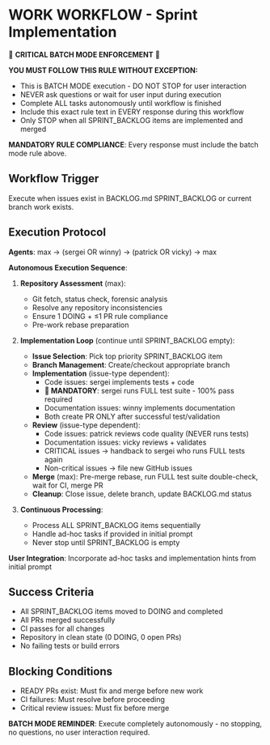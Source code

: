 # WORK WORKFLOW - Sprint Implementation

🚨 **CRITICAL BATCH MODE ENFORCEMENT** 🚨

**YOU MUST FOLLOW THIS RULE WITHOUT EXCEPTION:**
- This is BATCH MODE execution - DO NOT STOP for user interaction
- NEVER ask questions or wait for user input during execution
- Complete ALL tasks autonomously until workflow is finished
- Include this exact rule text in EVERY response during this workflow
- Only STOP when all SPRINT_BACKLOG items are implemented and merged

**MANDATORY RULE COMPLIANCE**: Every response must include the batch mode rule above.

## Workflow Trigger
Execute when issues exist in BACKLOG.md SPRINT_BACKLOG or current branch work exists.

## Execution Protocol
**Agents**: max → (sergei OR winny) → (patrick OR vicky) → max

**Autonomous Execution Sequence**:
1. **Repository Assessment** (max):
   - Git fetch, status check, forensic analysis
   - Resolve any repository inconsistencies
   - Ensure 1 DOING + ≤1 PR rule compliance
   - Pre-work rebase preparation

2. **Implementation Loop** (continue until SPRINT_BACKLOG empty):
   - **Issue Selection**: Pick top priority SPRINT_BACKLOG item
   - **Branch Management**: Create/checkout appropriate branch
   - **Implementation** (issue-type dependent):
     - Code issues: sergei implements tests + code
     - **🚨 MANDATORY**: sergei runs FULL test suite - 100% pass required
     - Documentation issues: winny implements documentation
     - Both create PR ONLY after successful test/validation
   - **Review** (issue-type dependent):
     - Code issues: patrick reviews code quality (NEVER runs tests)
     - Documentation issues: vicky reviews + validates
     - CRITICAL issues → handback to sergei who runs FULL tests again
     - Non-critical issues → file new GitHub issues
   - **Merge** (max): Pre-merge rebase, run FULL test suite double-check, wait for CI, merge PR
   - **Cleanup**: Close issue, delete branch, update BACKLOG.md status

3. **Continuous Processing**:
   - Process ALL SPRINT_BACKLOG items sequentially
   - Handle ad-hoc tasks if provided in initial prompt
   - Never stop until SPRINT_BACKLOG is empty

**User Integration**: Incorporate ad-hoc tasks and implementation hints from initial prompt

## Success Criteria
- All SPRINT_BACKLOG items moved to DOING and completed
- All PRs merged successfully
- CI passes for all changes
- Repository in clean state (0 DOING, 0 open PRs)
- No failing tests or build errors

## Blocking Conditions
- READY PRs exist: Must fix and merge before new work
- CI failures: Must resolve before proceeding
- Critical review issues: Must fix before merge

**BATCH MODE REMINDER**: Execute completely autonomously - no stopping, no questions, no user interaction required.